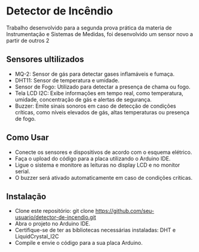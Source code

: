 # Detector de Incêndio
Trabalho desenvolvido para a segunda prova prática da materia de Instrumentação e Sistemas de Medidas, foi desenvolvido um sensor novo a partir de outros 2

## Sensores ultilizados
- MQ-2: Sensor de gás para detectar gases inflamáveis e fumaça.
- DHT11: Sensor de temperatura e umidade.
- Sensor de Fogo: Utilizado para detectar a presença de chama ou fogo.
- Tela LCD I2C: Exibe informações em tempo real, como temperatura, umidade, concentração de gás e alertas de segurança.
- Buzzer: Emite sinais sonoros em caso de detecção de condições críticas, como níveis elevados de gás, altas temperaturas ou presença de fogo.

## Como Usar
- Conecte os sensores e dispositivos de acordo com o esquema elétrico.
- Faça o upload do código para a placa utilizando o Arduino IDE.
- Ligue o sistema e monitore as leituras no display LCD e no monitor serial.
- O buzzer será ativado automaticamente em caso de condições críticas.

## Instalação
- Clone este repositório: git clone https://github.com/seu-usuario/detector-de-incendio.git
- Abra o projeto no Arduino IDE.
- Certifique-se de ter as bibliotecas necessárias instaladas: DHT e LiquidCrystal_I2C
- Compile e envie o código para a sua placa Arduino.

